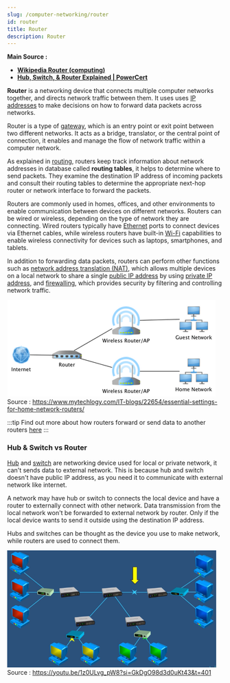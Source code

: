 ```yaml
---
slug: /computer-networking/router
id: router
title: Router
description: Router
---
```


**Main Source :**

- **[Wikipedia Router (computing)](<https://en.wikipedia.org/wiki/Router_(computing)>)**
- **[Hub, Switch, & Router Explained | PowerCert](https://youtu.be/1z0ULvg_pW8?si=6F-oF8maBovN6VnN)**

**Router** is a networking device that connects multiple computer networks together, and directs network traffic between them. It uses uses [IP addresses](/computer-networking/ip-address) to make decisions on how to forward data packets across networks.

Router is a type of [gateway](/computer-networking/gateway), which is an entry point or exit point between two different networks. It acts as a bridge, translator, or the central point of connection, it enables and manage the flow of network traffic within a computer network.

As explained in [routing](/computer-networking/routing), routers keep track information about network addresses in database called **routing tables**, it helps to determine where to send packets. They examine the destination IP address of incoming packets and consult their routing tables to determine the appropriate next-hop router or network interface to forward the packets.

Routers are commonly used in homes, offices, and other environments to enable communication between devices on different networks. Routers can be wired or wireless, depending on the type of network they are connecting. Wired routers typically have [Ethernet](/computer-networking/ethernet) ports to connect devices via Ethernet cables, while wireless routers have built-in [Wi-Fi](/computer-networking/wi-fi) capabilities to enable wireless connectivity for devices such as laptops, smartphones, and tablets.

In addition to forwarding data packets, routers can perform other functions such as [network address translation (NAT)](/computer-networking/nat), which allows multiple devices on a local network to share a single [public IP address](/computer-networking/ip-address#public-ip-address) by using [private IP address](/computer-networking/ip-address#private-ip-address), and [firewalling](/computer-networking/firewall), which provides security by filtering and controlling network traffic.

![Example of router connecting network together](./router-example.png)  
Source : https://www.mytechlogy.com/IT-blogs/22654/essential-settings-for-home-network-routers/

:::tip
Find out more about how routers forward or send data to another routers [here](/computer-networking/routing)
:::

### Hub & Switch vs Router

[Hub](/computer-networking/hub) and [switch](/computer-networking/switch) are networking device used for local or private network, it can't sends data to external network. This is because hub and switch doesn't have public IP address, as you need it to communicate with external network like internet.

A network may have hub or switch to connects the local device and have a router to externally connect with other network. Data transmission from the local network won't be forwarded to external network by router. Only if the local device wants to send it outside using the destination IP address.

Hubs and switches can be thought as the device you use to make network, while routers are used to connect them.

![Several local network connected with switch and externally connected with router](./hub-switch-vs-router.png)  
Source : https://youtu.be/1z0ULvg_pW8?si=GkDgO98d3d0uKt43&t=401
